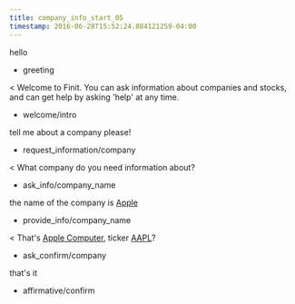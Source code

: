 ```yaml
---
title: company_info_start_05
timestamp: 2016-06-28T15:52:24.884121259-04:00
---
```


hello
* greeting

< Welcome to Finit. You can ask information about companies and stocks, and can get help by asking 'help' at any time.
* welcome/intro

tell me about a company please!
* request_information/company

< What company do you need information about?
* ask_info/company_name

the name of the company is [Apple](company_name)
* provide_info/company_name

< That's [Apple Computer](company_name), ticker [AAPL](ticker_symbol)?
* ask_confirm/company

that's it
* affirmative/confirm

